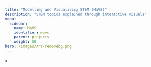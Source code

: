 ```yaml
---
title: "Modelling and Visualizing STEM (MaVS)"
description: "STEM topics explained through interactive visuals"
menu:
  sidebar:
    name: MaVS
    identifier: mavs
    parent: projects
    weight: 50
hero: /images/Art-removebg.png
---
```


x
